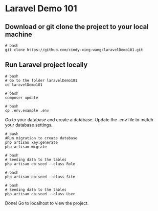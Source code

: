 # Laravel Demo 101

## Download or git clone the project to your local machine
```
# bash
git clone https://github.com/cindy-xing-wang/laravelDemo101.git
```

## Run Laravel project locally
```
# bash
# Go to the folder laravelDemo101
cd laravelDemo101
```

```
# bash
composer update
```

```
# bash
cp .env.example .env
```
Go to your database and create a database.
Update the .env file to match your database settings.
```
# bash
#Run migration to create database
php artisan key:generate
php artisan migrate
```

```
# bash
# Seeding data to the tables
php artisan db:seed --class Role
```

```
# bash
php artisan db:seed --class Site
```

```
# bash
# Seeding data to the tables
php artisan db:seed --class User
```

Done!
Go to localhost to view the project.